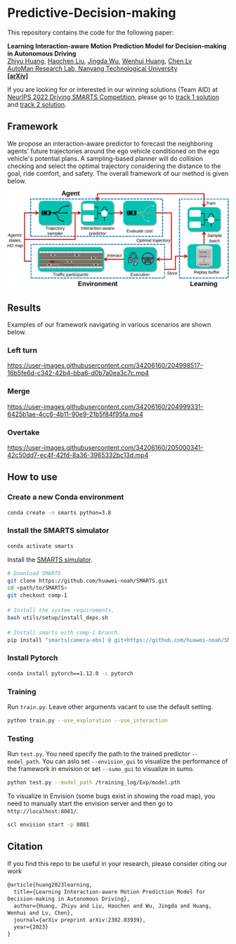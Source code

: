# Predictive-Decision-making

This repository contains the code for the following paper:

**Learning Interaction-aware Motion Prediction Model for Decision-making in Autonomous Driving**
<br> [Zhiyu Huang](https://mczhi.github.io/), [Haochen Liu](https://scholar.google.com/citations?user=iizqKUsAAAAJ&hl=en), [Jingda Wu](https://wujingda.github.io/), [Wenhui Huang](https://scholar.google.co.kr/citations?user=Hpatee0AAAAJ&hl=en), [Chen Lv](https://scholar.google.com/citations?user=UKVs2CEAAAAJ&hl=en) 
<br> [AutoMan Research Lab, Nanyang Technological University](https://lvchen.wixsite.com/automan)
<br> **[[arXiv]](https://arxiv.org/abs/2302.03939)**

If you are looking for or interested in our winning solutions (Team AID) at [NeurIPS 2022 Driving SMARTS Competition](https://smarts-project.github.io/archive/2022_nips_driving_smarts/), please go to [track 1 solution](https://github.com/MCZhi/Predictive-Decision/tree/smarts-comp-track1) and [track 2 solution](https://github.com/MCZhi/Predictive-Decision/tree/smarts-comp-track2).

## Framework
We propose an interaction-aware predictor to forecast the neighboring agents' future trajectories around the ego vehicle conditioned on the ego vehicle's potential plans. A sampling-based planner will do collision checking and select the optimal trajectory considering the distance to the goal, ride comfort, and safety. The overall framework of our method is given below.

![Overview of our method](./docs/process.png)

## Results
Examples of our framework navigating in various scenarios are shown below.
### Left turn
https://user-images.githubusercontent.com/34206160/204998517-16b5fe6d-c342-42b4-bba6-d0b7a0ea3c7c.mp4

### Merge
https://user-images.githubusercontent.com/34206160/204999331-6425b1ae-4cc6-4b11-90e9-21b5f84f95fa.mp4

### Overtake
https://user-images.githubusercontent.com/34206160/205000341-42c50dd7-ec4f-42fd-8a36-3965332bc13d.mp4

## How to use
### Create a new Conda environment
```bash
conda create -n smarts python=3.8
```

### Install the SMARTS simulator
```bash
conda activate smarts
```

Install the [SMARTS simulator](https://smarts.readthedocs.io/en/latest/setup.html). 
```bash
# Download SMARTS
git clone https://github.com/huawei-noah/SMARTS.git
cd <path/to/SMARTS>
git checkout comp-1

# Install the system requirements.
bash utils/setup/install_deps.sh

# Install smarts with comp-1 branch.
pip install "smarts[camera-obs] @ git+https://github.com/huawei-noah/SMARTS.git@comp-1"
```

### Install Pytorch
```bash
conda install pytorch==1.12.0 -c pytorch
```

### Training
Run `train.py`. Leave other arguments vacant to use the default setting.
```bash
python train.py --use_exploration --use_interaction
```

### Testing
Run `test.py`. You need specify the path to the trained predictor `--model_path`. You can aslo set `--envision_gui` to visualize the performance of the framework in envision or set `--sumo_gui` to visualize in sumo.
```bash
python test.py --model_path /training_log/Exp/model.pth
```
To visualize in Envision (some bugs exist in showing the road map), you need to manually start the envision server and then go to `http://localhost:8081/`.
```bash
scl envision start -p 8081
```

## Citation
If you find this repo to be useful in your research, please consider citing our work
```
@article{huang2023learning,
  title={Learning Interaction-aware Motion Prediction Model for Decision-making in Autonomous Driving},
  author={Huang, Zhiyu and Liu, Haochen and Wu, Jingda and Huang, Wenhui and Lv, Chen},
  journal={arXiv preprint arXiv:2302.03939},
  year={2023}
}
```

